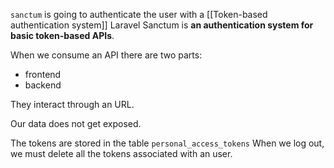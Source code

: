 `sanctum` is going to authenticate the user with a [[Token-based authentication system]]
Laravel Sanctum is **an authentication system for basic token-based APIs**.

When we consume an API there are two parts:
- frontend
- backend

They interact through an URL.

Our data does not get exposed.

The tokens are stored in the table `personal_access_tokens` When we log out, we must delete all the tokens associated with an user.

